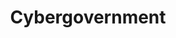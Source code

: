 ---
title: Cybergovernment
longTitle: 'Cybergovernment'
tags:
- gccommon
usedFor:
- "[[Electronic government]]"
---